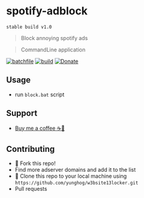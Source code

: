 # spotify-adblock
`stable build v1.0`

> Block annoying spotify ads

> CommandLine application

[![batchfile](https://img.shields.io/badge/batch-script-orange?style=flat-square)](https://github.com/yunghog/w3bsite13locker)
[![build](https://img.shields.io/badge/build-passing-green?style=flat-square)](https://github.com/yunghog/w3bsite13locker)
[![Donate](https://img.shields.io/badge/Paypal-Donate-blue?style=flat-square&logo=paypal)](https://paypal.me/samartha890?locale.x=en_GB)

## Usage
- run `block.bat` script

## Support
- [Buy me a coffee ☕🍪](https://paypal.me/samartha890?locale.x=en_GB)

## Contributing
  - 🍴 Fork this repo!
  - Find more adserver domains and add it to the list
  - 👯 Clone this repo to your local machine using `https://github.com/yunghog/w3bsite13locker.git`
  - Pull requests
